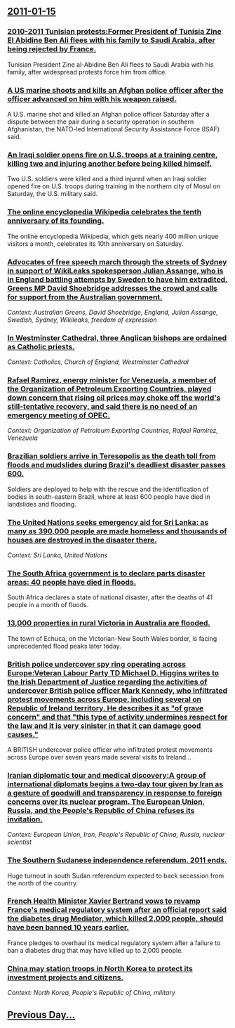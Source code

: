 ## [2011-01-15](/news/2011/01/15/index.md)

### [2010-2011 Tunisian protests:Former President of Tunisia Zine El Abidine Ben Ali flees with his family to Saudi Arabia, after being rejected by France. ](/news/2011/01/15/2010a2011-tunisian-protests-pformer-president-of-tunisia-zine-el-abidine-ben-ali-flees-with-his-family-to-saudi-arabia-after-being-reject.md)
Tunisian President Zine al-Abidine Ben Ali flees to Saudi Arabia with his family, after widespread protests force him from office.

### [A US marine shoots and kills an Afghan police officer after the officer advanced on him with his weapon raised. ](/news/2011/01/15/a-us-marine-shoots-and-kills-an-afghan-police-officer-after-the-officer-advanced-on-him-with-his-weapon-raised.md)
A U.S. marine shot and killed an Afghan police officer Saturday after a dispute between the pair during a security operation in southern Afghanistan, the NATO-led International Security Assistance Force (ISAF) said.

### [An Iraqi soldier opens fire on U.S. troops at a training centre, killing two and injuring another before being killed himself.](/news/2011/01/15/an-iraqi-soldier-opens-fire-on-u-s-troops-at-a-training-centre-killing-two-and-injuring-another-before-being-killed-himself.md)
Two U.S. soldiers were killed and a third injured when an Iraqi soldier opened fire on U.S. troops during training in the northern city of Mosul on Saturday, the U.S. military said.

### [The online encyclopedia Wikipedia celebrates the tenth anniversary of its founding. ](/news/2011/01/15/the-online-encyclopedia-wikipedia-celebrates-the-tenth-anniversary-of-its-founding.md)
The online encyclopedia Wikipedia, which gets nearly 400 million unique visitors a month, celebrates its 10th anniversary on Saturday.

### [Advocates of free speech march through the streets of Sydney in support of WikiLeaks spokesperson Julian Assange, who is in England battling attempts by Sweden to have him extradited. Greens MP David Shoebridge addresses the crowd and calls for support from the Australian government. ](/news/2011/01/15/advocates-of-free-speech-march-through-the-streets-of-sydney-in-support-of-wikileaks-spokesperson-julian-assange-who-is-in-england-battling.md)
_Context: Australian Greens, David Shoebridge, England, Julian Assange, Swedish, Sydney, Wikileaks, freedom of expression_

### [In Westminster Cathedral, three Anglican bishops are ordained as Catholic priests. ](/news/2011/01/15/in-westminster-cathedral-three-anglican-bishops-are-ordained-as-catholic-priests.md)
_Context: Catholics, Church of England, Westminster Cathedral_

### [Rafael Ramirez, energy minister for Venezuela, a member of the Organization of Petroleum Exporting Countries, played down concern that rising oil prices may choke off the world's still-tentative recovery, and said there is no need of an emergency meeting of OPEC. ](/news/2011/01/15/rafael-ramarez-energy-minister-for-venezuela-a-member-of-the-organization-of-petroleum-exporting-countries-played-down-concern-that-risi.md)
_Context: Organization of Petroleum Exporting Countries, Rafael Ramirez, Venezuela_

### [Brazilian soldiers arrive in Teresopolis as the death toll from floods and mudslides during Brazil's deadliest disaster passes 600. ](/news/2011/01/15/brazilian-soldiers-arrive-in-teresa3polis-as-the-death-toll-from-floods-and-mudslides-during-brazil-s-deadliest-disaster-passes-600.md)
Soldiers are deployed to help with the rescue and the identification of bodies in south-eastern Brazil, where at least 600 people have died in landslides and flooding.

### [The United Nations seeks emergency aid for Sri Lanka: as many as 390,000 people are made homeless and thousands of houses are destroyed in the disaster there. ](/news/2011/01/15/the-united-nations-seeks-emergency-aid-for-sri-lanka-as-many-as-390-000-people-are-made-homeless-and-thousands-of-houses-are-destroyed-in-t.md)
_Context: Sri Lanka, United Nations_

### [The South Africa government is to declare parts disaster areas: 40 people have died in floods. ](/news/2011/01/15/the-south-africa-government-is-to-declare-parts-disaster-areas-40-people-have-died-in-floods.md)
South Africa declares a state of national disaster, after the deaths of 41 people in a month of floods.

### [13,000 properties in rural Victoria in Australia are flooded. ](/news/2011/01/15/13-000-properties-in-rural-victoria-in-australia-are-flooded.md)
The town of Echuca, on the Victorian-New South Wales border, is facing unprecedented flood peaks later today.

### [British police undercover spy ring operating across Europe:Veteran Labour Party TD Michael D. Higgins writes to the Irish Department of Justice regarding the activities of undercover British police officer Mark Kennedy, who infiltrated protest movements across Europe, including several on Republic of Ireland territory. He describes it as "of grave concern" and that "this type of activity undermines respect for the law and it is very sinister in that it can damage good causes." ](/news/2011/01/15/british-police-undercover-spy-ring-operating-across-europe-pveteran-labour-party-td-michael-d-higgins-writes-to-the-irish-department-of-jus.md)
A BRITISH undercover police officer who infiltrated protest movements across Europe over seven years made several visits to Ireland&hellip;

### [Iranian diplomatic tour and medical discovery:A group of international diplomats begins a two-day tour given by Iran as a gesture of goodwill and transparency in response to foreign concerns over its nuclear program. The European Union, Russia, and the People's Republic of China refuses its invitation. ](/news/2011/01/15/iranian-diplomatic-tour-and-medical-discovery-pa-group-of-international-diplomats-begins-a-two-day-tour-given-by-iran-as-a-gesture-of-goodwi.md)
_Context: European Union, Iran, People's Republic of China, Russia, nuclear scientist_

### [The Southern Sudanese independence referendum, 2011 ends. ](/news/2011/01/15/the-southern-sudanese-independence-referendum-2011-ends.md)
Huge turnout in south Sudan referendum expected to back secession from the north of the country.

### [French Health Minister Xavier Bertrand vows to revamp France's medical regulatory system after an official report said the diabetes drug Mediator, which killed 2,000 people, should have been banned 10 years earlier. ](/news/2011/01/15/french-health-minister-xavier-bertrand-vows-to-revamp-france-s-medical-regulatory-system-after-an-official-report-said-the-diabetes-drug-med.md)
France pledges to overhaul its medical regulatory system after a failure to ban a diabetes drug that may have killed up to 2,000 people.

### [China may station troops in North Korea to protect its investment projects and citizens.](/news/2011/01/15/china-may-station-troops-in-north-korea-to-protect-its-investment-projects-and-citizens.md)
_Context: North Korea, People's Republic of China, military_

## [Previous Day...](/news/2011/01/14/index.md)

